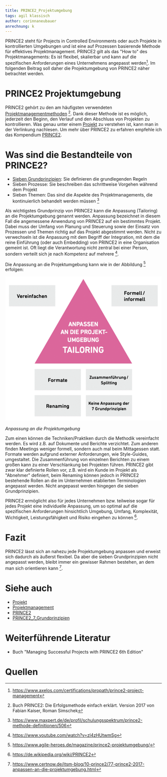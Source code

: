 ```yaml
---
title: PRINCE2_Projektumgebung
tags: agil klassisch
author: corinnaneubauer
anrechnung: k 
---
```


PRINCE2 steht für Projects in Controlled Environments oder auch Projekte in kontrollierten Umgebungen und ist eine auf Prozessen basierende Methode für effektives Projektmanagement. PRINCE2 gilt als das "How to" des Projektmanagements: Es ist flexibel, skalierbar und kann auf die spezifischen Anforderungen eines Unternehmens angepasst werden[^1]. Im folgenden Beitrag soll daher die Projektumgebung von PRINCE2 näher betrachtet werden.


# PRINCE2 Projektumgebung

PRINCE2 gehört zu den am häufigsten verwendeten [Projektmanagementmethoden](Projektmanagement.md) [^2]. Dank dieser Methode ist es möglich, jederzeit den Beginn, den Verlauf und den Abschluss von Projekten zu kontrollieren. Was genau unter einem [Projekt](Projekt.md) zu verstehen ist, kann man in der Verlinkung nachlesen. Um mehr über PRINCE2 zu erfahren empfehle ich das Kompendium [PRINCE2](PRINCE2.md). 

# Was sind die Bestandteile von PRINCE2?
* [Sieben Grundprinzipien](PRINCE2_7_Grundprinzipien): Sie definieren die grundlegenden Regeln
* Sieben Prozesse: Sie beschreiben das schrittweise Vorgehen während dem Projekt 
* Sieben Themen: Das sind die Aspekte des Projektmanagements, die kontinuierlich behandelt werden müssen [^3]
 
Als wichtigstes Grundprinzip von PRINCE2 kann die Anpassung (Tailoring) an die Projektumgebung genannt werden. Anpassung bezeichnet in diesem Fall die angemessene Anwendung von PRINCE2 auf ein bestimmtes Projekt. Dabei muss der Umfang von Planung und Steuerung sowie der Einsatz von Prozessen und Themen richtig auf das Projekt abgestimmt werden. Nicht zu verwechseln ist die Anpassung mit dem Begriff der Integration, mit dem die reine Einführung (oder auch Embedding) von PRINCE2 in eine Organisation gemeint ist. Oft liegt die Verantwortung nicht zentral bei einer Person, sondern verteilt sich je nach Kompetenz auf mehrere [^4]. 
 

Die Anpassung an die Projektumgebung kann wie in der Abbildung [^5] erfolgen: 

![Abbildung](PRINCE2_Projektumgebung/PRINCE2_Projektumgebung.png)

*Anpassung an die Projektumgebung*

Zum einen können die Techniken/Praktiken durch die Methodik vereinfacht werden. Es wird z.B. auf Dokumente und Berichte verzichtet. 
Zum anderen finden Meetings weniger formell, sondern auch mal beim Mittagessen statt. 
Formate werden aufgrund externer Anforderungen, wie Style-Guides, umgestaltet. 
Die Zusammenführung von einzelnen Berichten zu einem großen kann zu einer Verschlankung bei Projekten führen. 
PRINCE2 gibt zwar klar definierte Rollen vor, z.B. wird ein Kunde im Projekt als "Abnehmer" definiert, beim Renaming können jedoch in PRINCE2 bestehende Rollen an die im Unternehmen etablierten Terminologien angepasst werden. Nicht angepasst werden hingegen die sieben Grundprinzipien. 

PRINCE2 ermöglicht also für jedes Unternehmen bzw. teilweise sogar für jedes Projekt eine individuelle Anpassung, um so optimal auf die spezifischen Anforderungen hinsichtlich Umgebung, Umfang, Komplexität, Wichtigkeit, Leistungsfähigkeit und Risiko eingehen zu können [^6]. 

# Fazit

PRINCE2 lässt sich an nahezu jede Projektumgebung anpassen und erweist sich dadurch als äußerst flexibel. Da aber die sieben Grundprinzipien nicht angepasst werden, bleibt immer ein gewisser Rahmen bestehen, an dem man sich orientieren kann [^7].



# Siehe auch

* [Projekt](Projekt.md)
* [Projektmanagement](Projektmanagement.md)
* [PRINCE2](PRINCE2.md) 
* [PRINCE2_7_Grundprinzipien](PRINCE2_7_Grundprinzipien.md)

# Weiterführende Literatur

* Buch "Managing Successful Projects with PRINCE2 6th Edition"

# Quellen

[^1]: https://www.axelos.com/certifications/propath/prince2-project-management 
[^2]: Buch PRINCE2: Die Erfolgsmethode einfach erklärt. Version 2017 von Fabian Kaiser, Roman Simschek
[^3]: https://www.maxpert.de/de/profil/schulungsspektrum/prince2-methode-definitionen/506 
[^4]: https://www.youtube.com/watch?v=zl4zHUtwmSg 
[^5]: https://www.agile-heroes.de/magazine/prince2-projektumgebung/
[^6]: https://de.wikipedia.org/wiki/PRINCE2
[^7]: https://www.certnow.de/itsm-blog/10-prince2/77-prince2-2017-anpassen-an-die-projektumgebung.html  

